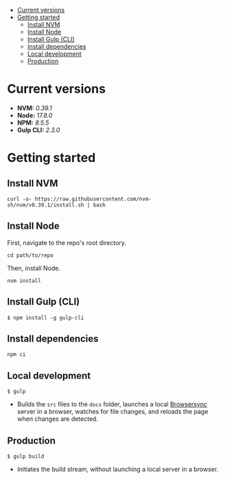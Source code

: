 - [Current versions](#current-versions)
- [Getting started](#getting-started)
  - [Install NVM](#install-nvm)
  - [Install Node](#install-node)
  - [Install Gulp (CLI)](#install-gulp-cli)
  - [Install dependencies](#install-dependencies)
  - [Local development](#local-development)
  - [Production](#production)

# Current versions

- **NVM:** _0.39.1_
- **Node:** _17.8.0_
- **NPM:** _8.5.5_
- **Gulp CLI:** _2.3.0_

# Getting started

## Install NVM

```
curl -o- https://raw.githubusercontent.com/nvm-sh/nvm/v0.39.1/install.sh | bash
```

## Install Node

First, navigate to the repo's root directory.

```
cd path/to/repo
```

Then, install Node.

```
nvm install
```

## Install Gulp (CLI)

```
$ npm install -g gulp-cli
```

## Install dependencies

```
npm ci
```

## Local development

```
$ gulp
```

- Builds the `src` files to the `docs` folder, launches a local [Browsersync](https://browsersync.io) server in a browser, watches for file changes, and reloads the page when changes are detected.

## Production

```
$ gulp build
```

- Initiates the build stream, without launching a local server in a browser.